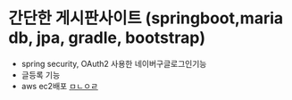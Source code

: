 # 간단한 게시판사이트 (springboot,maria db, jpa, gradle, bootstrap)


- spring security, OAuth2 사용한 네이버구글로그인기능
- 글등록 기능
- aws ec2배포 [ㅁㄴㅇㄹ](ec2-3-37-189-231.ap-northeast-2.compute.amazonaws.com:8080)

